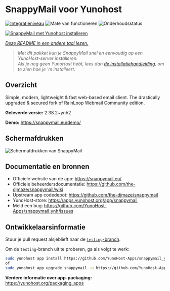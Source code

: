 <!--
NB: Deze README is automatisch gegenereerd door <https://github.com/YunoHost/apps/tree/master/tools/readme_generator>
Hij mag NIET handmatig aangepast worden.
-->

# SnappyMail voor Yunohost

[![Integratieniveau](https://apps.yunohost.org/badge/integration/snappymail)](https://ci-apps.yunohost.org/ci/apps/snappymail/)
![Mate van functioneren](https://apps.yunohost.org/badge/state/snappymail)
![Onderhoudsstatus](https://apps.yunohost.org/badge/maintained/snappymail)

[![SnappyMail met Yunohost installeren](https://install-app.yunohost.org/install-with-yunohost.svg)](https://install-app.yunohost.org/?app=snappymail)

*[Deze README in een andere taal lezen.](./ALL_README.md)*

> *Met dit pakket kun je SnappyMail snel en eenvoudig op een YunoHost-server installeren.*  
> *Als je nog geen YunoHost hebt, lees dan [de installatiehandleiding](https://yunohost.org/install), om te zien hoe je 'm installeert.*

## Overzicht

Simple, modern, lightweight & fast web-based email client. The drastically upgraded & secured fork of RainLoop Webmail Community edition.


**Geleverde versie:** 2.38.2~ynh2

**Demo:** <https://snappymail.eu/demo/>

## Schermafdrukken

![Schermafdrukken van SnappyMail](./doc/screenshots/screenshot.png)

## Documentatie en bronnen

- Officiele website van de app: <https://snappymail.eu/>
- Officiele beheerdersdocumentatie: <https://github.com/the-djmaze/snappymail/wiki>
- Upstream app codedepot: <https://github.com/the-djmaze/snappymail>
- YunoHost-store: <https://apps.yunohost.org/app/snappymail>
- Meld een bug: <https://github.com/YunoHost-Apps/snappymail_ynh/issues>

## Ontwikkelaarsinformatie

Stuur je pull request alsjeblieft naar de [`testing`-branch](https://github.com/YunoHost-Apps/snappymail_ynh/tree/testing).

Om de `testing`-branch uit te proberen, ga als volgt te werk:

```bash
sudo yunohost app install https://github.com/YunoHost-Apps/snappymail_ynh/tree/testing --debug
of
sudo yunohost app upgrade snappymail -u https://github.com/YunoHost-Apps/snappymail_ynh/tree/testing --debug
```

**Verdere informatie over app-packaging:** <https://yunohost.org/packaging_apps>
